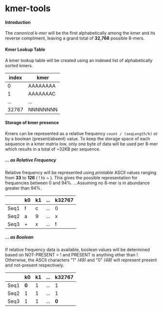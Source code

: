 # kmer-tools

#### Introduction
The *canonical k-mer* will be the first alphabetically among the kmer and its reverse compliment, leaving a grand total of **32,768** possible 8-mers.

#### Kmer Lookup Table
A kmer lookup table will be created using an indexed list of alphabetically sorted kmers. 

|index| kmer|
|----|----|
|0|AAAAAAAA|
|1|AAAAAAAC|
|...|...|
|32767| NNNNNNNN |

#### Storage of kmer presence
Kmers can be represented as a relative frequency `count / (seqLength/k)` or by a boolean (present/absent) value.  To keep the storage space of each sequence in a kmer matrix low, only one byte of data will be used per 8-mer which results in a total of ~32KB per sequence.

##### ... as Relative Frequency
Relative frequency will be represented using *printable* ASCII values ranging from **33** to **126** ( ! to ~ ).
This gives the possible representation for frequencies between 0 and 94%. ...Assuming no 8-mer is in abundance greater than 94%.

|      | k0 | k1 | ... | k32767 |
|------|----|----|-----|--------|
| Seq1 | **!**  | c  | ... | 0      |
| Seq2 | a  | 9  | ... | x      |
| Seq3 | +  | x  | ... | **!**      |

##### ... as Boolean
If relative frequency data is available, boolean values will be determined based on NOT-PRESENT = ! and PRESENT is anything other than !.  Otherwise, the ASCII characters "1" *(49)* and "0" *(48)* will represent present and not-present respectively.

|      | k0 | k1 | ... | k32767 |
|------|----|----|-----|--------|
| Seq1 | **0**  | 1  | ... | 1      |
| Seq2 | 1  | 1  | ... | 1      |
| Seq3 | 1  | 1  | ... | **0**      |


